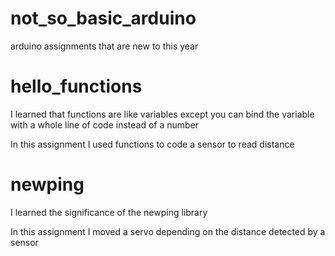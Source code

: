 # not_so_basic_arduino
arduino assignments that are new to this year

# hello_functions
I learned that functions are like variables except you can bind the variable with a whole line of code instead of a number

In this assignment I used functions to code a sensor to read distance

# newping
I learned the significance of the newping library

In this assignment I moved a servo depending on the distance detected by a sensor


